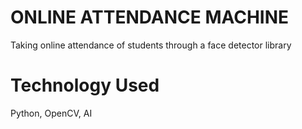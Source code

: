 # ONLINE ATTENDANCE MACHINE

Taking online attendance of students through a face detector library

# Technology Used
Python, OpenCV, AI